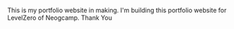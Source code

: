This is my portfolio website in making.
I'm building this portfolio website for LevelZero of Neogcamp.
Thank You